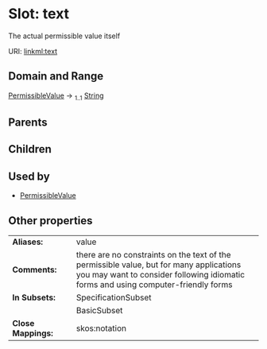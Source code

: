 
# Slot: text


The actual permissible value itself

URI: [linkml:text](https://w3id.org/linkml/text)


## Domain and Range

[PermissibleValue](PermissibleValue.md) &#8594;  <sub>1..1</sub> [String](String.md)

## Parents


## Children


## Used by

 * [PermissibleValue](PermissibleValue.md)

## Other properties

|  |  |  |
| --- | --- | --- |
| **Aliases:** | | value |
| **Comments:** | | there are no constraints on the text of the permissible value, but for many applications you may want to consider following idiomatic forms and using computer-friendly forms |
| **In Subsets:** | | SpecificationSubset |
|  | | BasicSubset |
| **Close Mappings:** | | skos:notation |

